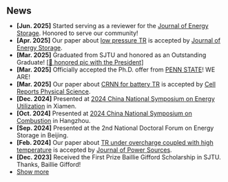 <h2 style="margin: 60px 0px 10px;">News</h2>

<ul>
<li><strong>[Jun. 2025]</strong> Started serving as a reviewer for the <a href="https://www.sciencedirect.com/journal/journal-of-energy-storage/">Journal of Energy Storage</a>. Honored to serve our community!</li>
<li><strong>[Apr. 2025]</strong> Our paper about <a href="https://doi.org/10.1016/j.est.2025.116855">low pressure TR</a> is accepted by <a href="https://www.sciencedirect.com/journal/journal-of-energy-storage/">Journal of Energy Storage</a>.</li>
<li><strong>[Mar. 2025]</strong> Graduated from SJTU and honored as an Outstanding Graduate! <a href="/shaoyanliu.github.io/assets/images/graduation-president.jpg" target="_blank">[📸 honored pic with the President]</a></li>
<li><strong>[Mar. 2025]</strong> Officially accepted the Ph.D. offer from <a href="https://www.psu.edu/">PENN STATE</a>! WE ARE!</li>
<li><strong>[Mar. 2025]</strong> Our paper about <a href="https://doi.org/10.1016/j.xcrp.2025.102563">CRNN for battery TR</a> is accepted by <a href="https://www.cell.com/cell-reports-physical-science/home">Cell Reports Physical Science</a>.</li>
<li><strong>[Dec. 2024]</strong> Presented at <a href="https://eteu2024.scimeeting.cn/">2024 China National Symposium on Energy Utilization</a> in Xiamen. </li>
<li><strong>[Oct. 2024]</strong> Presented at <a href="https://combust2024.casconf.cn/">2024 China National Symposium on Combustion</a> in Hangzhou. </li>
<li><strong>[Sep. 2024]</strong> Presented at the 2nd National Doctoral Forum on Energy Storage in Beijing. </li>
<li><strong>[Feb. 2024]</strong> Our paper about <a href="https://doi.org/10.1016/j.jpowsour.2024.234237">TR under overcharge coupled with high temperature</a> is accepted by <a href="https://www.sciencedirect.com/journal/journal-of-power-sources">Journal of Power Sources</a>.</li>
<li><strong>[Dec. 2023]</strong> Received the First Prize Baillie Gifford Scholarship in SJTU. Thanks, Baillie Gifford!</li>
  
<li> <a href="#" onclick="toggleVis(this); return false;">Show more</a> </li>
<div id="newsmore" style="display:none">
  <li><strong>[Dec. 2023]</strong> Our paper about <a href="https://doi.org/10.1016/j.est.2023.110201">TR explosion limits</a> is accepted  by <a href="https://www.sciencedirect.com/journal/journal-of-energy-storage/">Journal of Energy Storage</a>.</li>  
  <li><strong>[Jun. 2023]</strong> Our paper about <a href="https://doi.org/10.1016/j.ijhydene.2023.06.084">exergy loss under temperature fluctuations</a> is accepted by <a href="https://www.sciencedirect.com/journal/international-journal-of-hydrogen-energy">International Journal of Hydrogen Energy</a>.</li>
  <li><strong>[Dec. 2022]</strong> Presented at <a href="https://combust2022.casconf.cn/">2022 China National Symposium on Combustion</a> in Shanghai. </li>
</div>

</ul>
